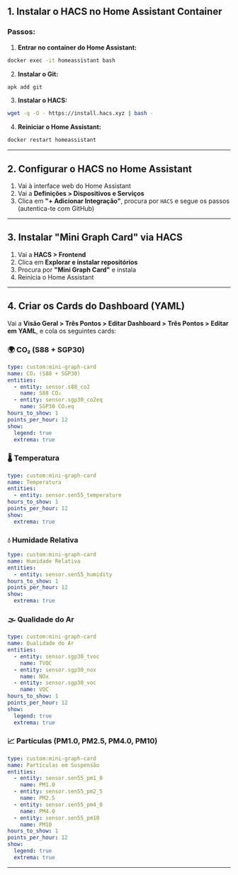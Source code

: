 ## 1. Instalar o HACS no Home Assistant Container

### Passos:

1. **Entrar no container do Home Assistant:**

```bash
docker exec -it homeassistant bash
```

2. **Instalar o Git:**

```bash
apk add git
```

3. **Instalar o HACS:**

```bash
wget -q -O - https://install.hacs.xyz | bash -
```

4. **Reiniciar o Home Assistant:**

```bash
docker restart homeassistant
```

---

## 2. Configurar o HACS no Home Assistant

1. Vai à interface web do Home Assistant
2. Vai a **Definições > Dispositivos e Serviços**
3. Clica em **"+ Adicionar Integração"**, procura por `HACS` e segue os passos (autentica-te com GitHub)

---

## 3. Instalar "Mini Graph Card" via HACS

1. Vai a **HACS > Frontend**
2. Clica em **Explorar e instalar repositórios**
3. Procura por **"Mini Graph Card"** e instala
4. Reinicia o Home Assistant

---

## 4. Criar os Cards do Dashboard (YAML)

Vai a **Visão Geral > Três Pontos > Editar Dashboard > Três Pontos > Editar em YAML**, e cola os seguintes cards:

### 🌍 CO₂ (S88 + SGP30)

```yaml
type: custom:mini-graph-card
name: CO₂ (S88 + SGP30)
entities:
  - entity: sensor.s88_co2
    name: S88 CO₂
  - entity: sensor.sgp30_co2eq
    name: SGP30 CO₂eq
hours_to_show: 1
points_per_hour: 12
show:
  legend: true
  extrema: true
```

### 🌡️ Temperatura

```yaml
type: custom:mini-graph-card
name: Temperatura
entities:
  - entity: sensor.sen55_temperature
hours_to_show: 1
points_per_hour: 12
show:
  extrema: true
```

### 💧 Humidade Relativa

```yaml
type: custom:mini-graph-card
name: Humidade Relativa
entities:
  - entity: sensor.sen55_humidity
hours_to_show: 1
points_per_hour: 12
show:
  extrema: true
```

### 🌫️ Qualidade do Ar

```yaml
type: custom:mini-graph-card
name: Qualidade do Ar
entities:
  - entity: sensor.sgp30_tvoc
    name: TVOC
  - entity: sensor.sgp30_nox
    name: NOx
  - entity: sensor.sgp30_voc
    name: VOC
hours_to_show: 1
points_per_hour: 12
show:
  legend: true
  extrema: true
```

### 📈 Partículas (PM1.0, PM2.5, PM4.0, PM10)

```yaml
type: custom:mini-graph-card
name: Partículas em Suspensão
entities:
  - entity: sensor.sen55_pm1_0
    name: PM1.0
  - entity: sensor.sen55_pm2_5
    name: PM2.5
  - entity: sensor.sen55_pm4_0
    name: PM4.0
  - entity: sensor.sen55_pm10
    name: PM10
hours_to_show: 1
points_per_hour: 12
show:
  legend: true
  extrema: true
```

---